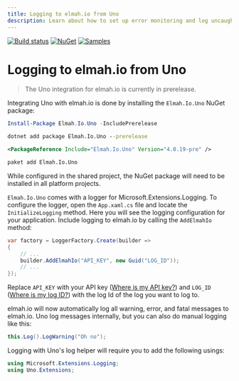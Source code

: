 ```yaml
---
title: Logging to elmah.io from Uno
description: Learn about how to set up error monitoring and log uncaught exceptions from Uno applications to elmah.io. Get crash reports from your users.
---
```


[![Build status](https://github.com/elmahio/elmah.io.uno/workflows/build/badge.svg)](https://github.com/elmahio/elmah.io.uno/actions?query=workflow%3Abuild)
[![NuGet](https://img.shields.io/nuget/v/elmah.io.uno.svg)](https://www.nuget.org/packages/elmah.io.uno)
[![Samples](https://img.shields.io/badge/samples-1-brightgreen.svg)](https://github.com/elmahio/elmah.io.uno/tree/main/samples)

# Logging to elmah.io from Uno

> The Uno integration for elmah.io is currently in prerelease.

Integrating Uno with elmah.io is done by installing the `Elmah.Io.Uno` NuGet package:

```powershell fct_label="Package Manager"
Install-Package Elmah.Io.Uno -IncludePrerelease
```
```cmd fct_label=".NET CLI"
dotnet add package Elmah.Io.Uno --prerelease
```
```xml fct_label="PackageReference"
<PackageReference Include="Elmah.Io.Uno" Version="4.0.19-pre" />
```
```xml fct_label="Paket CLI"
paket add Elmah.Io.Uno
```

While configured in the shared project, the NuGet package will need to be installed in all platform projects.

`Elmah.Io.Uno` comes with a logger for Microsoft.Extensions.Logging. To configure the logger, open the `App.xaml.cs` file and locate the `InitializeLogging` method. Here you will see the logging configuration for your application. Include logging to elmah.io by calling the `AddElmahIo` method:

```csharp
var factory = LoggerFactory.Create(builder =>
{
    // ...
    builder.AddElmahIo("API_KEY", new Guid("LOG_ID"));
    // ...
});
```

Replace `API_KEY` with your API key ([Where is my API key?](where-is-my-api-key.md)) and `LOG_ID` ([Where is my log ID?](where-is-my-log-id.md)) with the log Id of the log you want to log to.

elmah.io will now automatically log all warning, error, and fatal messages to elmah.io. Uno log messages internally, but you can also do manual logging like this:

```csharp
this.Log().LogWarning("Oh no");
```

Logging with Uno's log helper will require you to add the following usings:

```csharp
using Microsoft.Extensions.Logging;
using Uno.Extensions;
```